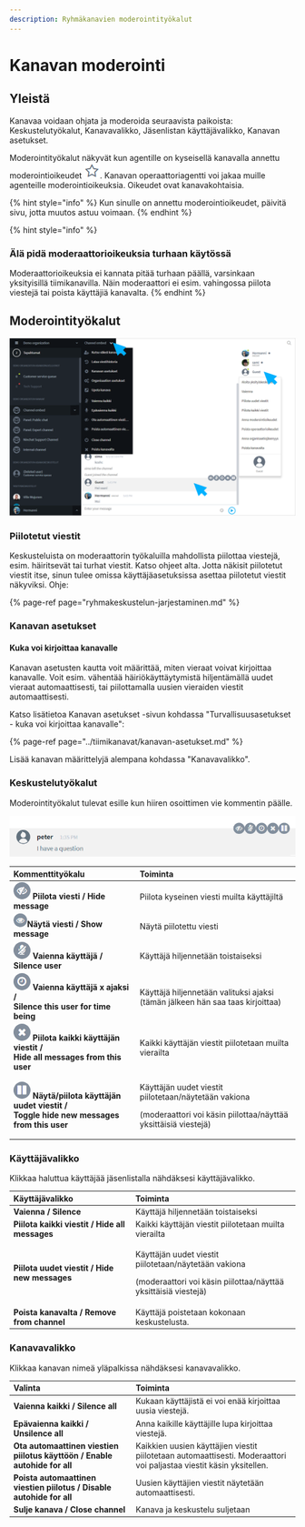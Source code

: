 ```yaml
---
description: Ryhmäkanavien moderointityökalut
---
```


# Kanavan moderointi

## Yleistä

Kanavaa voidaan ohjata ja moderoida seuraavista paikoista: Keskustelutyökalut, Kanavavalikko, Jäsenlistan käyttäjävalikko, Kanavan asetukset.

Moderointityökalut näkyvät kun agentille on kyseisellä kanavalla annettu moderointioikeudet ![](../.gitbook/assets/moderator.png). Kanavan operaattoriagentti voi jakaa muille agenteille moderointioikeuksia. Oikeudet ovat kanavakohtaisia.

{% hint style="info" %}
Kun sinulle on annettu moderointioikeudet, päivitä sivu, jotta muutos astuu voimaan.
{% endhint %}

{% hint style="info" %}
### Älä pidä moderaattorioikeuksia turhaan käytössä <a id="ala-pida-moderaattorioikeuksia-turhaan-kaytossa"></a>

Moderaattorioikeuksia ei kannata pitää turhaan päällä, varsinkaan yksityisillä tiimikanavilla. Näin moderaattori ei esim. vahingossa piilota viestejä tai poista käyttäjiä kanavalta.
{% endhint %}

## Moderointityökalut

![Moderaattorin ty&#xF6;kalut ja valinnat](../.gitbook/assets/channel-embed-moderation.png)

### Piilotetut viestit

Keskusteluista on moderaattorin työkaluilla mahdollista piilottaa viestejä, esim. häiritsevät tai turhat viestit. Katso ohjeet alta. Jotta näkisit piilotetut viestit itse, sinun tulee omissa käyttäjäasetuksissa asettaa piilotetut viestit näkyviksi. Ohje: 

{% page-ref page="ryhmakeskustelun-jarjestaminen.md" %}

### Kanavan asetukset

#### Kuka voi kirjoittaa kanavalle

Kanavan asetusten kautta voit määrittää, miten vieraat voivat kirjoittaa kanavalle. Voit esim. vähentää häiriökäyttäytymistä hiljentämällä uudet vieraat automaattisesti, tai piilottamalla uusien vieraiden viestit automaattisesti.

Katso lisätietoa Kanavan asetukset -sivun kohdassa "Turvallisuusasetukset - kuka voi kirjoittaa kanavalle":

{% page-ref page="../tiimikanavat/kanavan-asetukset.md" %}

Lisää kanavan määrittelyjä alempana kohdassa "Kanavavalikko".

### Keskustelutyökalut

Moderointityökalut tulevat esille kun hiiren osoittimen vie kommentin päälle.

![Moderaattorin kommenttity&#xF6;kalut](../.gitbook/assets/moderator-comment-tools%20%281%29.png)

<table>
  <thead>
    <tr>
      <th style="text-align:left">Kommenttity&#xF6;kalu</th>
      <th style="text-align:left">Toiminta</th>
    </tr>
  </thead>
  <tbody>
    <tr>
      <td style="text-align:left">
        <img src="../.gitbook/assets/mod1.png" alt/><b> Piilota viesti / Hide message</b>
      </td>
      <td style="text-align:left">Piilota kyseinen viesti muilta k&#xE4;ytt&#xE4;jilt&#xE4;</td>
    </tr>
    <tr>
      <td style="text-align:left">
        <img src="../.gitbook/assets/unhide-message.png" alt/><b>N&#xE4;yt&#xE4; viesti / Show message</b>
      </td>
      <td style="text-align:left">N&#xE4;yt&#xE4; piilotettu viesti</td>
    </tr>
    <tr>
      <td style="text-align:left">
        <img src="../.gitbook/assets/mod2.png" alt/><b> Vaienna k&#xE4;ytt&#xE4;j&#xE4; / Silence user</b>
      </td>
      <td style="text-align:left">K&#xE4;ytt&#xE4;j&#xE4; hiljennet&#xE4;&#xE4;n toistaiseksi</td>
    </tr>
    <tr>
      <td style="text-align:left">
        <img src="../.gitbook/assets/mod3.png" alt/><b> Vaienna k&#xE4;ytt&#xE4;j&#xE4; x ajaksi / <br />Silence this user for time being</b>
      </td>
      <td style="text-align:left">K&#xE4;ytt&#xE4;j&#xE4; hiljennet&#xE4;&#xE4;n valituksi ajaksi
        <br />(t&#xE4;m&#xE4;n j&#xE4;lkeen h&#xE4;n saa taas kirjoittaa)</td>
    </tr>
    <tr>
      <td style="text-align:left">
        <img src="../.gitbook/assets/mod4.png" alt/><b> Piilota kaikki k&#xE4;ytt&#xE4;j&#xE4;n viestit / <br />Hide all messages from this user</b>
      </td>
      <td style="text-align:left">Kaikki k&#xE4;ytt&#xE4;j&#xE4;n viestit piilotetaan muilta vierailta</td>
    </tr>
    <tr>
      <td style="text-align:left">
        <img src="../.gitbook/assets/mod5.png" alt/> <b>N&#xE4;yt&#xE4;/piilota k&#xE4;ytt&#xE4;j&#xE4;n uudet viestit / <br />Toggle hide new messages from this user</b>
      </td>
      <td style="text-align:left">
        <p>K&#xE4;ytt&#xE4;j&#xE4;n uudet viestit piilotetaan/n&#xE4;ytet&#xE4;&#xE4;n
          vakiona</p>
        <p>(moderaattori voi k&#xE4;sin piilottaa/n&#xE4;ytt&#xE4;&#xE4; yksitt&#xE4;isi&#xE4;
          viestej&#xE4;)</p>
      </td>
    </tr>
  </tbody>
</table>

### Käyttäjävalikko

Klikkaa haluttua käyttäjää jäsenlistalla nähdäksesi käyttäjävalikko. 

<table>
  <thead>
    <tr>
      <th style="text-align:left">K&#xE4;ytt&#xE4;j&#xE4;valikko</th>
      <th style="text-align:left">Toiminta</th>
    </tr>
  </thead>
  <tbody>
    <tr>
      <td style="text-align:left"><b>Vaienna / Silence</b>
      </td>
      <td style="text-align:left">K&#xE4;ytt&#xE4;j&#xE4; hiljennet&#xE4;&#xE4;n toistaiseksi</td>
    </tr>
    <tr>
      <td style="text-align:left"><b>Piilota kaikki viestit / Hide all messages</b>
      </td>
      <td style="text-align:left">Kaikki k&#xE4;ytt&#xE4;j&#xE4;n viestit piilotetaan muilta vierailta</td>
    </tr>
    <tr>
      <td style="text-align:left"><b>Piilota uudet viestit / Hide new messages</b>
      </td>
      <td style="text-align:left">
        <p>K&#xE4;ytt&#xE4;j&#xE4;n uudet viestit piilotetaan/n&#xE4;ytet&#xE4;&#xE4;n
          vakiona</p>
        <p>(moderaattori voi k&#xE4;sin piilottaa/n&#xE4;ytt&#xE4;&#xE4; yksitt&#xE4;isi&#xE4;
          viestej&#xE4;)</p>
      </td>
    </tr>
    <tr>
      <td style="text-align:left"><b>Poista kanavalta / Remove from channel</b>
      </td>
      <td style="text-align:left">K&#xE4;ytt&#xE4;j&#xE4; poistetaan kokonaan keskustelusta.</td>
    </tr>
  </tbody>
</table>

### Kanavavalikko

Klikkaa kanavan nimeä yläpalkissa nähdäksesi kanavavalikko.

| Valinta | Toiminta |
| :--- | :--- |
| **Vaienna kaikki / Silence all** | Kukaan käyttäjistä ei voi enää kirjoittaa uusia viestejä. |
| **Epävaienna kaikki / Unsilence all** | Anna kaikille käyttäjille lupa kirjoittaa viestejä. |
| **Ota automaattinen viestien piilotus käyttöön / Enable autohide for all** | Kaikkien uusien käyttäjien viestit piilotetaan automaattisesti. Moderaattori voi paljastaa viestit käsin yksitellen. |
| **Poista automaattinen viestien piilotus / Disable autohide for all** | Uusien käyttäjien viestit näytetään automaattisesti.  |
| **Sulje kanava / Close channel** | Kanava ja keskustelu suljetaan |

